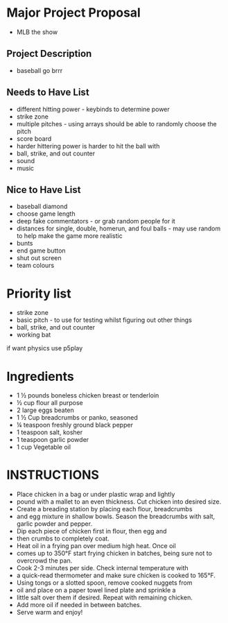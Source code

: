 # Major Project Proposal

- MLB the show

## Project Description

- baseball go brrr

## Needs to Have List

- different hitting power - keybinds to determine power
- strike zone
- multiple pitches - using arrays should be able to randomly choose the pitch
- score board
- harder hittering power is harder to hit the ball with
- ball, strike, and out counter
- sound
- music

## Nice to Have List

- baseball diamond
- choose game length
- deep fake commentators - or grab random people for it
- distances for single, double, homerun, and foul balls - may use random to help make the game more realistic
- bunts
- end game button
- shut out screen
- team colours

# Priority list

- strike zone
- basic pitch - to use for testing whilst figuring out other things
- ball, strike, and out counter
- working bat 

if want physics use p5play


# Ingredients 
- 1 ½ pounds boneless chicken breast or tenderloin
- ½ cup flour all purpose
- 2 large eggs beaten
- 1 ½ Cup breadcrumbs or panko, seasoned
- ¼ teaspoon freshly ground black pepper
- 1 teaspoon salt, kosher
- 1 teaspoon garlic powder
- 1 cup Vegetable oil

# INSTRUCTIONS
 
- Place chicken in a bag or under plastic wrap and lightly 
- pound with a mallet to an even thickness. Cut chicken into desired size.
- Create a breading station by placing each flour, breadcrumbs
- and egg mixture in shallow bowls. Season the breadcrumbs with salt, garlic powder and pepper.
- Dip each piece of chicken first in flour, then egg and 
- then crumbs to completely coat.
- Heat oil in a frying pan over medium high heat. Once oil 
- comes up to 350°F start frying chicken in batches, being sure not to overcrowd the pan.
- Cook 2-3 minutes per side. Check internal temperature with 
- a quick-read thermometer and make sure chicken is cooked to 165°F.
- Using tongs or a slotted spoon, remove cooked nuggets from
- oil and place on a paper towel lined plate and sprinkle a
- little salt over them if desired. Repeat with remaining chicken.
- Add more oil if needed in between batches.
- Serve warm and enjoy!